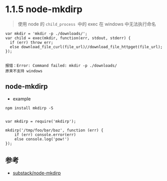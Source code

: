 # 1.1.5 node-mkdirp

>使用 node 的 `child_process `中的 exec 在 windows 中无法执行命名 
```
var mkdir = 'mkdir -p ./downloads/';
var child = exec(mkdir, function(err, stdout, stderr) {
  if (err) throw err;
  else download_file_curl(file_url)//download_file_httpget(file_url);
});


报错：Error: Command failed: mkdir -p ./downloads/
原来不支持 windows
```

## node-mkdirp

- example

```
npm install mkdirp -S


var mkdirp = require('mkdirp');
    
mkdirp('/tmp/foo/bar/baz', function (err) {
    if (err) console.error(err)
    else console.log('pow!')
});
```

## 参考
- [substack/node-mkdirp](https://github.com/substack/node-mkdirp)
